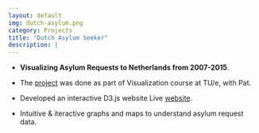 ```yaml
---
layout: default
img: dutch-asylum.png
category: Projects
title: "Dutch Asylum Seeker"
description: |
---
```


* **Visualizing Asylum Requests to Netherlands from 2007-2015**.

* The [project](https://github.com/heytitle/dutch-asylum-seeker) was done as part of Visualization course at TU/e, with Pat. 


* Developed an interactive D3.js website Live [website](http://www.akash13singh.me/dutch-asylum-seeker/).

* Intuitive & iteractive graphs and maps to understand asylum request data.
